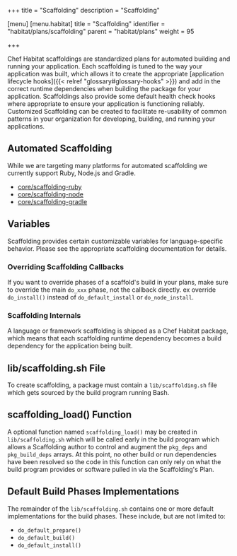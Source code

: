 +++
title = "Scaffolding"
description = "Scaffolding"

[menu]
  [menu.habitat]
    title = "Scaffolding"
    identifier = "habitat/plans/scaffolding"
    parent = "habitat/plans"
    weight = 95

+++

Chef Habitat scaffoldings are standardized plans for automated building and running your application. Each scaffolding is tuned to the way your application was built, which allows it to create the appropriate [application lifecycle hooks]({{< relref "glossary#glossary-hooks" >}}) and add in the correct runtime dependencies when building the package for your application. Scaffoldings also provide some default health check hooks where appropriate to ensure your application is functioning reliably. Customized Scaffolding can be created to facilitate re-usability of common patterns in your organization for developing, building, and running your applications.

## Automated Scaffolding

While we are targeting many platforms for automated scaffolding we currently support Ruby, Node.js and Gradle.

* [core/scaffolding-ruby](https://github.com/habitat-sh/core-plans/blob/master/scaffolding-ruby/doc/reference.md)
* [core/scaffolding-node](https://github.com/habitat-sh/core-plans/tree/master/scaffolding-node)
* [core/scaffolding-gradle](https://github.com/habitat-sh/core-plans/blob/master/scaffolding-gradle)

## Variables

Scaffolding provides certain customizable variables for language-specific behavior. Please see the appropriate scaffolding documentation for details.

### Overriding Scaffolding Callbacks

If you want to override phases of a scaffold's build in your plans, make sure to override the main `do_xxx` phase, not the callback directly. ex override `do_install()` instead of `do_default_install` or `do_node_install`.

### Scaffolding Internals

A language or framework scaffolding is shipped as a Chef Habitat package, which means that each scaffolding runtime dependency becomes a build dependency for the application being built.

## lib/scaffolding.sh File

To create scaffolding, a package must contain a `lib/scaffolding.sh` file which gets sourced by the build program running Bash.

## scaffolding_load() Function

A optional function named `scaffolding_load()` may be created in `lib/scaffolding.sh` which will be called early in the build program which allows a Scaffolding author to control and augment the `pkg_deps` and `pkg_build_deps` arrays. At this point, no other build or run dependencies have been resolved so the code in this function can only rely on what the build program provides or software pulled in via the Scaffolding's Plan.

## Default Build Phases Implementations

The remainder of the `lib/scaffolding.sh` contains one or more default implementations for the build phases. These include, but are not limited to:

* `do_default_prepare()`
* `do_default_build()`
* `do_default_install()`
